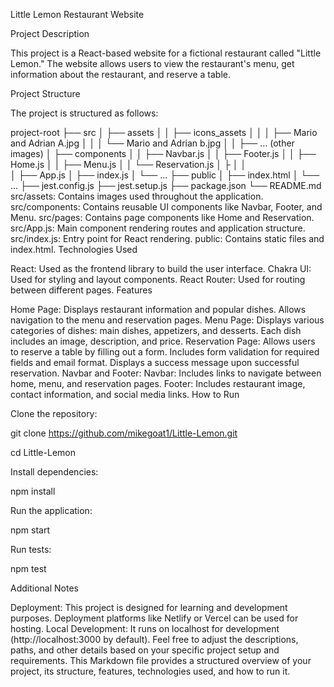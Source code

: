 Little Lemon Restaurant Website

Project Description

This project is a React-based website for a fictional restaurant called "Little Lemon." The website allows users to view the restaurant's menu, get information about the restaurant, and reserve a table.

Project Structure

The project is structured as follows:

project-root
├── src
│   ├── assets
│   │   ├── icons_assets
│   │   │   ├── Mario and Adrian A.jpg
│   │   │   └── Mario and Adrian b.jpg
│   │   ├── ... (other images)
│   ├── components
│   │   ├── Navbar.js
│   │   ├── Footer.js
│   │   ├── Home.js
│   │   ├── Menu.js
│   │   └── Reservation.js
│   ├
│   │   
│   ├── App.js
│   ├── index.js
│   └── ...
├── public
│   ├── index.html
│   └── ...
├── jest.config.js
├── jest.setup.js
├── package.json
└── README.md
src/assets: Contains images used throughout the application.
src/components: Contains reusable UI components like Navbar, Footer, and Menu.
src/pages: Contains page components like Home and Reservation.
src/App.js: Main component rendering routes and application structure.
src/index.js: Entry point for React rendering.
public: Contains static files and index.html.
Technologies Used

React: Used as the frontend library to build the user interface.
Chakra UI: Used for styling and layout components.
React Router: Used for routing between different pages.
Features

Home Page:
Displays restaurant information and popular dishes.
Allows navigation to the menu and reservation pages.
Menu Page:
Displays various categories of dishes: main dishes, appetizers, and desserts.
Each dish includes an image, description, and price.
Reservation Page:
Allows users to reserve a table by filling out a form.
Includes form validation for required fields and email format.
Displays a success message upon successful reservation.
Navbar and Footer:
Navbar: Includes links to navigate between home, menu, and reservation pages.
Footer: Includes restaurant image, contact information, and social media links.
How to Run

Clone the repository:

git clone https://github.com/mikegoat1/Little-Lemon.git

cd Little-Lemon

Install dependencies:

npm install

Run the application:

npm start

Run tests:

npm test

Additional Notes

Deployment: This project is designed for learning and development purposes. Deployment platforms like Netlify or Vercel can be used for hosting.
Local Development: It runs on localhost for development (http://localhost:3000 by default).
Feel free to adjust the descriptions, paths, and other details based on your specific project setup and requirements. This Markdown file provides a structured overview of your project, its structure, features, technologies used, and how to run it.
